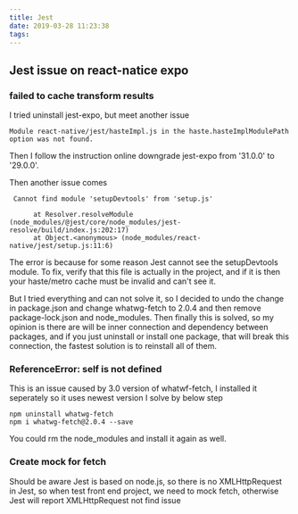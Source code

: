 ```yaml
---
title: Jest
date: 2019-03-28 11:23:38
tags:
---
```


## Jest issue on react-natice expo

### failed to cache transform results

I tried uninstall jest-expo, but meet another issue 

``` 
Module react-native/jest/hasteImpl.js in the haste.hasteImplModulePath option was not found.
```

Then I follow the instruction online downgrade jest-expo from '31.0.0' to '29.0.0'.

Then another issue comes

```
 Cannot find module 'setupDevtools' from 'setup.js'

      at Resolver.resolveModule (node_modules/@jest/core/node_modules/jest-resolve/build/index.js:202:17)
      at Object.<anonymous> (node_modules/react-native/jest/setup.js:11:6)
```

The error is because for some reason Jest cannot see the setupDevtools module. To fix, verify that this file is actually in the project, and if it is then your haste/metro cache must be invalid and can't see it.

But I tried everything and can not solve it, so I decided to undo the change in package.json and change whatwg-fetch to 2.0.4 and then remove package-lock.json and node_modules. Then finally this is solved, so my opinion is there are will be inner connection and dependency between packages, and if you just uninstall or install one package, that will break this connection, the fastest solution is to reinstall all of them.


### ReferenceError: self is not defined 

This is an issue caused by 3.0 version of whatwf-fetch, I installed it seperately so it uses newest version
I solve by below step

```
npm uninstall whatwg-fetch
npm i whatwg-fetch@2.0.4 --save

```
You could rm the node_modules and install it again as well. 

### Create mock for fetch

Should be aware Jest is based on node.js, so there is no XMLHttpRequest in Jest, so when test front end project, we need to mock fetch, otherwise Jest will report XMLHttpRequest not find issue